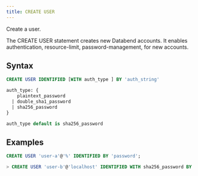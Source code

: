 ```yaml
---
title: CREATE USER
---
```


Create a user.

The CREATE USER statement creates new Databend accounts. It enables authentication, resource-limit, password-management, for new accounts. 

## Syntax

```sql
CREATE USER IDENTIFIED [WITH auth_type ] BY 'auth_string'

auth_type: {
    plaintext_password
  | double_sha1_password
  | sha256_password
}

auth_type default is sha256_password
```

## Examples

```sql title='mysql>'
CREATE USER 'user-a'@'%' IDENTIFIED BY 'password';
```
```sql title='mysql>'
> CREATE USER 'user-b'@'localhost' IDENTIFIED WITH sha256_password BY 'password';
```
